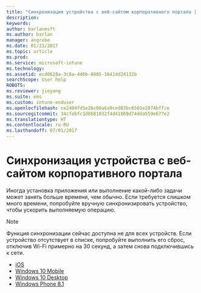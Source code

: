 ```yaml
---
title: "Синхронизация устройства с веб-сайтом корпоративного портала | Документы Майкрософт"
description: 
keywords: 
author: barlanmsft
ms.author: barlan
manager: angrobe
ms.date: 01/23/2017
ms.topic: article
ms.prod: 
ms.service: microsoft-intune
ms.technology: 
ms.assetid: ecd0628a-3c8a-4d6b-8985-1641dd24132b
searchScope: User help
ROBOTS: 
ms.reviewer: jieyang
ms.suite: ems
ms.custom: intune-enduser
ms.openlocfilehash: ce2404fd5e26c00a6a9ced83bc6501e2074bffce
ms.sourcegitcommit: 34cfebfc1d8b81032f4d41869d74dda559e677e2
ms.translationtype: HT
ms.contentlocale: ru-RU
ms.lasthandoff: 07/01/2017
---
```

# <a name="sync-your-device-with-the-company-portal-website"></a>Синхронизация устройства с веб-сайтом корпоративного портала

Иногда установка приложения или выполнение какой-либо задачи может занять больше времени, чем обычно. Если требуется слишком много времени, попробуйте вручную синхронизировать устройство, чтобы ускорить выполняемую операцию.

> [!Note]
> Функция синхронизации сейчас доступна не для всех устройств. Если устройство отсутствует в списке, попробуйте выполнить его сброс, отключив Wi-Fi примерно на 30 секунд, а затем снова подключившись к сети.

* [iOS](sync-your-device-manually-ios.md)
* [Windows 10 Mobile](sync-your-device-manually-windows.md#windows-10-mobile)
* [Windows 10 Desktop](sync-your-device-manually-windows.md#windows-10-desktop)
* [Windows Phone 8.1](sync-your-device-manually-windows.md#windows-phone-81)
